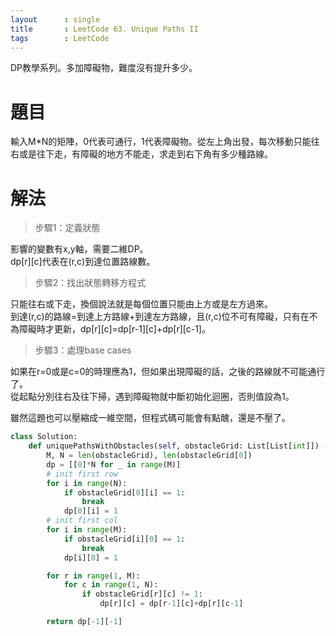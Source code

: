 ```yaml
---
layout      : single
title       : LeetCode 63. Unique Paths II
tags 		: LeetCode
---
```

DP教學系列。多加障礙物，難度沒有提升多少。

# 題目
輸入M*N的矩陣，0代表可通行，1代表障礙物。從左上角出發，每次移動只能往右或是往下走，有障礙的地方不能走，求走到右下角有多少種路線。

# 解法

>步驟1：定義狀態  

影響的變數有x,y軸，需要二維DP。  
dp[r][c]代表在(r,c)到達位置路線數。

>步驟2：找出狀態轉移方程式  

只能往右或下走，換個說法就是每個位置只能由上方或是左方過來。  
到達(r,c)的路線=到達上方路線+到達左方路線，且(r,c)位不可有障礙，只有在不為障礙時才更新，dp[r][c]=dp[r-1][c]+dp[r][c-1]。

>步驟3：處理base cases

如果在r=0或是c=0的時理應為1，但如果出現障礙的話，之後的路線就不可能通行了。  
從起點分別往右及往下掃，遇到障礙物就中斷初始化迴圈，否則值設為1。

雖然這題也可以壓縮成一維空間，但程式碼可能會有點醜，還是不壓了。

```python
class Solution:
    def uniquePathsWithObstacles(self, obstacleGrid: List[List[int]]) -> int:
        M, N = len(obstacleGrid), len(obstacleGrid[0])
        dp = [[0]*N for _ in range(M)]
        # init first row
        for i in range(N):
            if obstacleGrid[0][i] == 1:
                break
            dp[0][i] = 1
        # init first col
        for i in range(M):
            if obstacleGrid[i][0] == 1:
                break
            dp[i][0] = 1

        for r in range(1, M):
            for c in range(1, N):
                if obstacleGrid[r][c] != 1:
                    dp[r][c] = dp[r-1][c]+dp[r][c-1]

        return dp[-1][-1]
```
